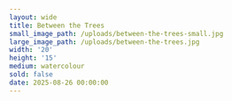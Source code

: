 ```yaml
---
layout: wide
title: Between the Trees
small_image_path: /uploads/between-the-trees-small.jpg
large_image_path: /uploads/between-the-trees.jpg
width: '20'
height: '15'
medium: watercolour
sold: false
date: 2025-08-26 00:00:00
---
```

